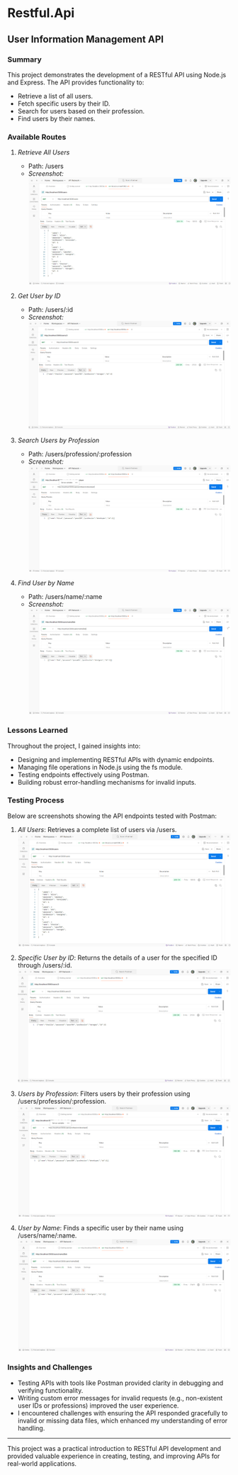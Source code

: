 # Restful.Api
## User Information Management API

### Summary
This project demonstrates the development of a RESTful API using Node.js and Express. The API provides functionality to:
- Retrieve a list of all users.
- Fetch specific users by their ID.
- Search for users based on their profession.
- Find users by their names.

### Available Routes
1. *Retrieve All Users*
   - Path: /users
   - *Screenshot:*  
     ![All Users](./Images/users_list.png)

2. *Get User by ID*
   - Path: /users/:id
   - *Screenshot:*  
     ![User by ID](./Images/specific_user.png)

3. *Search Users by Profession*
   - Path: /users/profession/:profession
   - *Screenshot:*  
     ![Users by Profession](./Images/profession.png)

4. *Find User by Name*
   - Path: /users/name/:name
   - *Screenshot:*  
     ![User by Name](./Images/name.png)

### Lessons Learned
Throughout the project, I gained insights into:
- Designing and implementing RESTful APIs with dynamic endpoints.
- Managing file operations in Node.js using the fs module.
- Testing endpoints effectively using Postman.
- Building robust error-handling mechanisms for invalid inputs.

### Testing Process
Below are screenshots showing the API endpoints tested with Postman:

1. *All Users*: Retrieves a complete list of users via /users.  
   ![All Users](./Images/users_list.png)

2. *Specific User by ID*: Returns the details of a user for the specified ID through /users/:id.  
   ![User by ID](./Images/specific_user.png)

3. *Users by Profession*: Filters users by their profession using /users/profession/:profession.  
   ![Users by Profession](./Images/profession.png)

4. *User by Name*: Finds a specific user by their name using /users/name/:name.  
   ![User by Name](./Images/name.png)

### Insights and Challenges
- Testing APIs with tools like Postman provided clarity in debugging and verifying functionality.
- Writing custom error messages for invalid requests (e.g., non-existent user IDs or professions) improved the user experience.
- I encountered challenges with ensuring the API responded gracefully to invalid or missing data files, which enhanced my understanding of error handling.

---

This project was a practical introduction to RESTful API development and provided valuable experience in creating, testing, and improving APIs for real-world applications.
